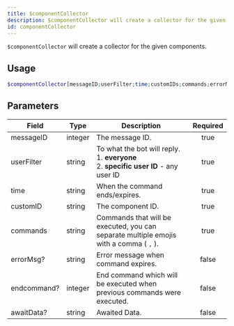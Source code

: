 ```yaml
---
title: $componentCollector
description: $componentCollector will create a collector for the given components.
id: componentCollector
---
```


`$componentCollector` will create a collector for the given components.

## Usage

```php
$componentCollector[messageID;userFilter;time;customIDs;commands;errorMsg?;endcommand?;awaitData?]
```

## Parameters

| Field       | Type    | Description                                                                                     | Required |
| ----------- | ------- | ----------------------------------------------------------------------------------------------- | :------: |
| messageID   | integer | The message ID.                                                                                 |   true   |
| userFilter  | string  | To what the bot will reply. <br /> 1. **everyone** <br /> 2. **specific user ID** - any user ID |   true   |
| time        | string  | When the command ends/expires.                                                                  |   true   |
| customID    | string  | The component ID.                                                                               |   true   |
| commands    | string  | Commands that will be executed, you can separate multiple emojis with a comma ( `,` ).          |   true   |
| errorMsg?   | string  | Error message when command expires.                                                             |  false   |
| endcommand? | integer | End command which will be executed when previous commands were executed.                        |  false   |
| awaitData?  | string  | Awaited Data.                                                                                   |  false   |

